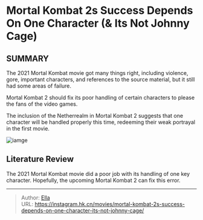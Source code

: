 # Mortal Kombat 2s Success Depends On One Character (&amp; Its Not Johnny Cage)


## SUMMARY 


 

The 2021 Mortal Kombat movie got many things right, including violence, gore, important characters, and references to the source material, but it still had some areas of failure.
            

Mortal Kombat 2 should fix its poor handling of certain characters to please the fans of the video games.
            

The inclusion of the Netherrealm in Mortal Kombat 2 suggests that one character will be handled properly this time, redeeming their weak portrayal in the first movie.
            


![iamge](https://static1.srcdn.com/wordpress/wp-content/uploads/2022/12/mortal-kombat-2-scorpion-cole-young.jpg)

## Literature Review
The 2021 Mortal Kombat movie did a poor job with its handling of one key character. Hopefully, the upcoming Mortal Kombat 2 can fix this error.




---

> Author: [Ella](https://instagram.hk.cn/)  
> URL: https://instagram.hk.cn/movies/mortal-kombat-2s-success-depends-on-one-character-its-not-johnny-cage/  


